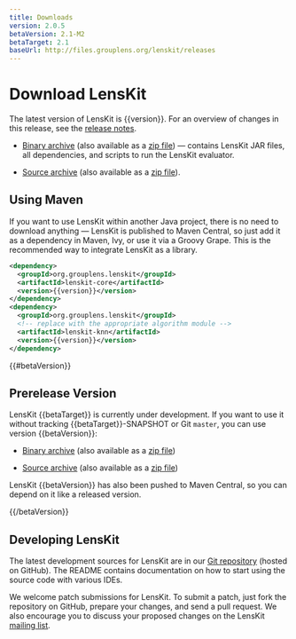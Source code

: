 ```yaml
---
title: Downloads
version: 2.0.5
betaVersion: 2.1-M2
betaTarget: 2.1
baseUrl: http://files.grouplens.org/lenskit/releases
---
```


# Download LensKit

[release notes]: ../maven-site/releases/

The latest version of LensKit is {{version}}.  For an
overview of changes in this release, see the
[release notes][].

[bin.zip]: {{baseUrl}}/lenskit-{{version}}.zip
[bin.tgz]: {{baseUrl}}/lenskit-{{version}}.tar.gz
[source.zip]: {{baseUrl}}/lenskit-{{version}}-source.zip
[source.tgz]: {{baseUrl}}/lenskit-{{version}}-source.tar.gz

- [Binary archive][bin.tgz] (also available as a [zip file][bin.zip]) — contains LensKit JAR files, all dependencies, and scripts to run the LensKit evaluator.

- [Source archive][source.tgz] (also available as a [zip file][source.zip]).

## Using Maven

If you  want to use LensKit  within another Java project,  there is no
need to download anything — LensKit  is published to Maven Central, so
just add  it as a  dependency in  Maven, Ivy, or  use it via  a Groovy
Grape.  This is the recommended way to integrate LensKit as a library.

~~~~ xml
<dependency>
  <groupId>org.grouplens.lenskit</groupId>
  <artifactId>lenskit-core</artifactId>
  <version>{{version}}</version>
</dependency>
<dependency>
  <groupId>org.grouplens.lenskit</groupId>
  <!-- replace with the appropriate algorithm module -->
  <artifactId>lenskit-knn</artifactId>
  <version>{{version}}</version>
</dependency>
~~~~

{{#betaVersion}}
## Prerelease Version

LensKit {{betaTarget}} is currently under development.  If you want to use it without tracking {{betaTarget}}-SNAPSHOT or Git `master`, you can use version {{betaVersion}}:

[beta.bin.zip]: {{baseUrl}}/lenskit-{{betaVersion}}.zip
[beta.bin.tgz]: {{baseUrl}}/lenskit-{{betaVersion}}.tar.gz
[beta.source.zip]: {{baseUrl}}/lenskit-{{betaVersion}}-source.zip
[beta.source.tgz]: {{baseUrl}}/lenskit-{{betaVersion}}-source.tar.gz

- [Binary archive][beta.bin.tgz] (also available as a [zip file][beta.bin.zip])

- [Source archive][beta.source.tgz] (also available as a [zip file][beta.source.zip])

LensKit {{betaVersion}} has also been pushed to Maven Central, so you can depend on it like a released version.

{{/betaVersion}}

## Developing LensKit

[GH]: https://github.com/grouplens/lenskit
[ML]: https://wwws.cs.umn.edu/mm-cs/listinfo/lenskit

The latest development sources for LensKit are in our
[Git repository][GH] (hosted on GitHub).  The README contains
documentation on how to start using the source code with various IDEs.

We welcome patch submissions for LensKit. To submit a patch, just fork
the repository on GitHub, prepare your changes, and send a pull
request.  We also encourage you to discuss your proposed changes on the
LensKit [mailing list][ml].
